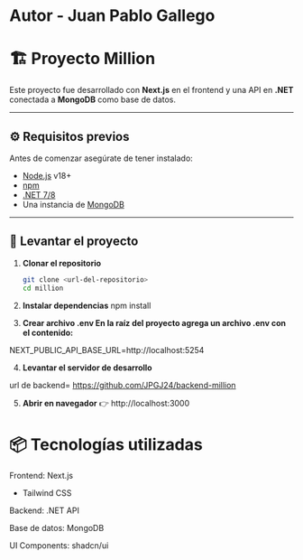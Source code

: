 # Autor - Juan Pablo Gallego

# 🏗️ Proyecto Million

Este proyecto fue desarrollado con **Next.js** en el frontend y una API en **.NET** conectada a **MongoDB** como base de datos.

---

## ⚙️ Requisitos previos

Antes de comenzar asegúrate de tener instalado:

- [Node.js](https://nodejs.org/) v18+
- [npm](https://www.npmjs.com/)
- [.NET 7/8](https://dotnet.microsoft.com/)
- Una instancia de [MongoDB](https://www.mongodb.com/)

---

## 🚀 Levantar el proyecto

1. **Clonar el repositorio**

   ```bash
   git clone <url-del-repositorio>
   cd million

   ```

2. **Instalar dependencias**
   npm install

3. **Crear archivo .env En la raíz del proyecto agrega un archivo .env con el contenido:**

NEXT_PUBLIC_API_BASE_URL=http://localhost:5254

4. **Levantar el servidor de desarrollo**

url de backend= https://github.com/JPGJ24/backend-million

5. **Abrir en navegador**
   👉 http://localhost:3000

# 📦 Tecnologías utilizadas

Frontend: Next.js

- Tailwind CSS

Backend: .NET API

Base de datos: MongoDB

UI Components: shadcn/ui
